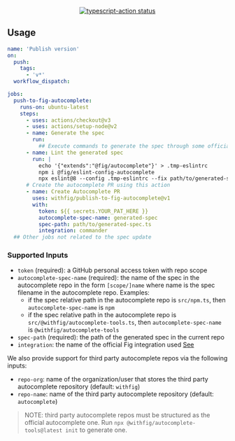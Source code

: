 <p align="center">
  <a href="https://github.com/actions/typescript-action/actions"><img alt="typescript-action status" src="https://github.com/actions/typescript-action/workflows/build-test/badge.svg"></a>
</p>


## Usage

```yml
name: 'Publish version'
on:
  push:
    tags:        
      - 'v*'
  workflow_dispatch:

jobs:
  push-to-fig-autocomplete:
    runs-on: ubuntu-latest
    steps:
      - uses: actions/checkout@v3
      - uses: actions/setup-node@v2
      - name: Generate the spec
        run:
          ## Execute commands to generate the spec through some official or thrid party integration
      - name: Lint the generated spec
        run: |
          echo '{"extends":"@fig/autocomplete"}' > .tmp-eslintrc
          npm i @fig/eslint-config-autocomplete 
          npx eslint@8 --config .tmp-eslintrc --fix path/to/generated-spec.ts
      # Create the autocomplete PR using this action
      - name: Create Autocomplete PR
        uses: withfig/publish-to-fig-autocomplete@v1
        with:
          token: ${{ secrets.YOUR_PAT_HERE }}
          autocomplete-spec-name: generated-spec
          spec-path: path/to/generated-spec.ts
          integration: commander
  ## Other jobs not related to the spec update
```

### Supported Inputs

- `token` (required): a GitHub personal access token with repo scope
- `autocomplete-spec-name` (required): the name of the spec in the autocomplete repo in the form `[scope/]name` where name is the spec filename in the autocomplete repo. Examples:
  - if the spec relative path in the autocomplete repo is `src/npm.ts`, then `autocomplete-spec-name` is `npm`
  - if the spec relative path in the autocomplete repo is `src/@withfig/autocomplete-tools.ts`, then `autocomplete-spec-name` is `@withfig/autocomplete-tools`
- `spec-path` (required): the path of the generated spec in the current repo
- `integration`: the name of the official Fig integration used [See](https://fig.io/docs/guides/autocomplete-for-teams)

We also provide support for third party autocomplete repos via the following inputs:
- `repo-org`: name of the organization/user that stores the third party autocomplete repository (default: `withfig`)
- `repo-name`: name of the third party autocomplete repository (default: `autocomplete`)

> NOTE: third party autocomplete repos must be structured as the official autocomplete one. Run `npx @withfig/autocomplete-tools@latest init` to generate one.
